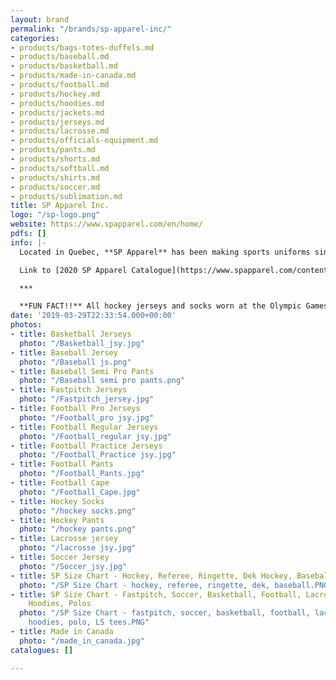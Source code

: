 ```yaml
---
layout: brand
permalink: "/brands/sp-apparel-inc/"
categories:
- products/bags-totes-duffels.md
- products/baseball.md
- products/basketball.md
- products/made-in-canada.md
- products/football.md
- products/hockey.md
- products/hoodies.md
- products/jackets.md
- products/jerseys.md
- products/lacrosse.md
- products/officials-equipment.md
- products/pants.md
- products/shorts.md
- products/softball.md
- products/shirts.md
- products/soccer.md
- products/sublimation.md
title: SP Apparel Inc.
logo: "/sp-logo.png"
website: https://www.spapparel.com/en/home/
pdfs: []
info: |-
  Located in Quebec, **SP Apparel** has been making sports uniforms since 1999.

  Link to [2020 SP Apparel Catalogue](https://www.spapparel.com/content/themes/sp-apparel/resources/assets/pdf/catalog.pdf) (in English & en français)

  ***

  **FUN FACT!!** All hockey jerseys and socks worn at the Olympic Games were made by SP Apparel and feature the Nike logo. From the Nagano games in 1998 to the Sotchi games in 2014, SP Apparel has been dressing athletes from all countries.
date: '2019-03-29T22:33:54.000+00:00'
photos:
- title: Basketball Jerseys
  photo: "/Basketball_jsy.jpg"
- title: Baseball Jersey
  photo: "/Baseball js.png"
- title: Baseball Semi Pro Pants
  photo: "/Baseball semi pro pants.png"
- title: Fastpitch Jerseys
  photo: "/Fastpitch_jersey.jpg"
- title: Football Pro Jerseys
  photo: "/Football_pro jsy.jpg"
- title: Football Regular Jerseys
  photo: "/Football_regular jsy.jpg"
- title: Football Practice Jerseys
  photo: "/Football_Practice jsy.jpg"
- title: Football Pants
  photo: "/Football_Pants.jpg"
- title: Football Cape
  photo: "/Football_Cape.jpg"
- title: Hockey Socks
  photo: "/hockey socks.png"
- title: Hockey Pants
  photo: "/hockey pants.png"
- title: Lacrosse jersey
  photo: "/lacrosse jsy.jpg"
- title: Soccer Jersey
  photo: "/Soccer_jsy.jpg"
- title: SP Size Chart - Hockey, Referee, Ringette, Dek Hockey, Baseball
  photo: "/SP Size Chart - hockey, referee, ringette, dek, baseball.PNG"
- title: SP Size Chart - Fastpitch, Soccer, Basketball, Football, Lacrosse, Jackets,
    Hoodies, Polos
  photo: "/SP Size Chart - fastpitch, soccer, basketball, football, lacrosse, jackets,
    hoodies, polo, LS tees.PNG"
- title: Made in Canada
  photo: "/made_in_canada.jpg"
catalogues: []

---
```

